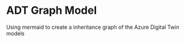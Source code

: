 ADT Graph Model
======

Using mermaid to create a inheritance graph of the Azure Digital Twin models

